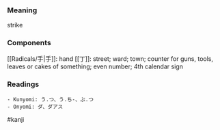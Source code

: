 ### Meaning

strike

### Components

[[Radicals/手|手]]: hand [[丁]]: street; ward; town; counter for guns, tools, leaves or cakes of something; even number; 4th calendar sign

### Readings

```
- Kunyomi: う.つ、う.ち-、ぶ.つ
- Onyomi: ダ、ダアス
```

#kanji